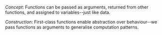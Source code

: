 
*Concept*: Functions can be passed as arguments, returned from other
functions, and assigned to variables--just like data.

*Construction*: First-class functions enable abstraction over
behaviour--we pass functions as arguments to generalise computation patterns.

